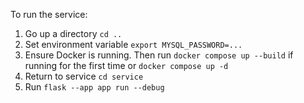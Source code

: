 To run the service:
1. Go up a directory `cd ..`
2. Set environment variable `export MYSQL_PASSWORD=...` 
2. Ensure Docker is running. Then run `docker compose up --build` if running for the first time or `docker compose up -d`
3. Return to service `cd service` 
4. Run `flask --app app run --debug`